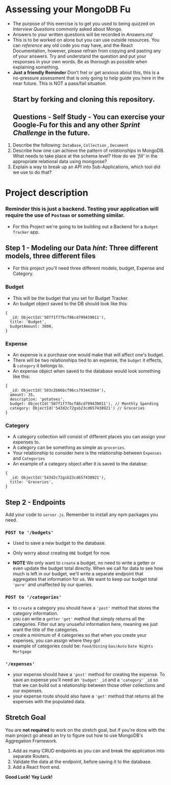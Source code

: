 # Assessing your MongoDB Fu

* The purpose of this exercise is to get you used to being quizzed on _Interview
  Questions_ commonly asked about Mongo.
* Answers to your written questions will be recorded in _Answers.md_
* This is to be worked on alone but you can use outside resources. You can
  _reference_ any old code you may have, and the React Documentation, however,
  please refrain from copying and pasting any of your answers. Try and
  understand the question and put your responses in your own words. Be as
  thorough as possible when explaining something.
* **Just a friendly Reminder** Don't fret or get anxious about this, this is a
  no-pressure assessment that is only going to help guide you here in the near
  future. This is NOT a pass/fail situation.
  ## Start by forking and cloning this repository.
  ## Questions - Self Study - You can exercise your Google-Fu for this and any other _Sprint Challenge_ in the future.

1.  Describe the following: `DataBase`, `Collection` , `Document`
1.  Describe how one can achieve the pattern of _relationships_ in MongoDB. What
    needs to take place at the schema level? How do we _'fill'_ in the
    appropriate relational data using mongoose?
1.  Explain a way to break up an API into Sub-Applications, which tool did we use to do that?

# Project description

### Reminder this is just a backend. Testing your application will require the use of `Postman` or something similar.

* For this Project we're going to be building out a Backend for a `Budget Tracker` app.

## Step 1 - Modeling our Data _hint_: **Three different models, three different files**

* For this project you'll need three different models, budget, Expense and
  Category.

### **Budget**

* This will be the budget that you set for Budget Tracker.
* An budget object saved to the DB should look like this:

```
{
  _id: ObjectId('507f1f77bcf86cd799439011'),
  title: 'Budget',
  budgetAmount: 3000,
}
```

### **Expense**

* An expense is a purchase one would make that will affect one's budget.
* There will be two relationships tied to an expense, the `budget` it effects, &
  `category` it belongs to.
* An expense object when saved to the database would look something like this:

```
{
  _id: ObjectId('503c2b66bcf86cs793443564'),
  amount: 35,
  description: 'potatoes',
  budget: ObjectId('507f1f77bcf86cd799439011'), // Monthly Spending
  category: ObjectId('543d2c72gsb23cd657438921') // Groceries
}
```

### **Category**

* A category collection will consist of different places you can assign your
  expenses to.
* A category can be something as simple as `groceries`.
* Your relationship to consider here is the relationship between `Expenses` and
  `Categories`
* An example of a category object after it is saved to the databse:

```
{
  _id: ObjectId('543d2c72gsb23cd657438921'),
  title: 'Groceries',
}
```

## Step 2 - Endpoints

Add your code to `server.js`. Remember to install any npm packages you need.

### `POST to '/budgets'`

* Used to save a new budget to the database.
* Only worry about creating `ONE` budget for now.

* **NOTE** We only want to `create` a budget, no need to write a getter or even
  update the budget total directly. When we call for data to see how much is
  left in our budget, we'll write a separate endpoint that aggregates that
  information for us. We want to keep our budget total `'pure'` and unaffected
  by our queries.

### `POST to '/categories'`

* to `create` a category you should have a `'post'` method that stores the
  category information.
* you can write a `getter` `'get'` method that simply returns all the
  categories. Filter out any unuseful information here, meaning we just want
  the title of the categories.
* create a minimum of 4 categories so that when you create your expenses, you
  can assign where they go!
* example of categories could be: `Food/Dining` `Gas/Auto` `Date Nights`
  `Mortgage`

### `'/expenses'`

* your expense should have a `'post'` method for creating the expense. To save
  an expense you'll need an `'budget'` `_id` and a `'category'` `_id` so that we
  can build out a relationship between those other collections and our expenses.
* your expense route should also have a `'get'` method that returns all the
  expenses with the populated data.

## Stretch Goal

You are **not required** to work on the stretch goal, but if you're done with the main project go ahead an try to figure out how to use MongoDB's Aggregation Framework.

1. Add as many CRUD endpoints as you can and break the application into separate Routers.
1. Validate the data at the endpoint, before saving it to the database.
1. Add a React front end.

**Good Luck!** **Yay Luck!**